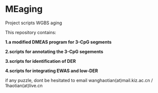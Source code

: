 # MEaging
Project scripts WGBS aging

This repository contains:

**1.a modified DMEAS program for 3-CpG segments**

**2.scripts for annotating the 3-CpG segements**

**3.scripts for identification of DER**

**4.scripts for integrating EWAS and low-DER**

if any puzzle, dont be hesitated to email wanghaotian(at)mail.kiz.ac.cn / 1haotian(at)live.cn
